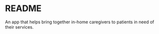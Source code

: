 # README

An app that helps bring together in-home caregivers to patients in need of their services. 
